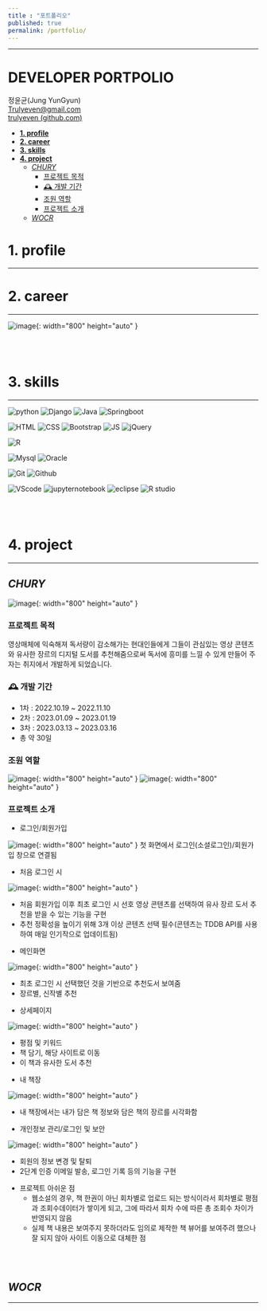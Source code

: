 ```yaml
---
title : "포트폴리오"
published: true
permalink: /portfolio/
---
```


<!-- github-markdown-light -->
<head>
    <link
    rel="stylesheet"
    href="https://cdnjs.cloudflare.com/ajax/libs/github-markdown-css/5.1.0/github-markdown-light.min.css"
    integrity="sha512-zb2pp+R+czM7GAemdSUQt6jFmr3qCo6ikvBgVU6F5GvwEDR0C2sefFiPEJ9QUpmAKdD5EqDUdNRtbOYnbF/eyQ=="
    crossorigin="anonymous"
    referrerpolicy="no-referrer"
    />
    <style>
    body {
        margin-left: 75px;
        margin-right: 75px;
        background-attachment: fixed;
        background-image: url("https://img.freepik.com/free-photo/paper-texture_23-2147786525.jpg?w=1800&t=st=1688975362~exp=1688975962~hmac=dd283b815f23a50981b53e398df6f2a122930a33647e6dd31b4c522b11ca258e");
    }
    </style>
</head>


---
<h1>DEVELOPER  PORTPOLIO</h1>


정윤균(Jung YunGyun)  
Trulyeven@gmail.com  
[trulyeven (github.com)](https://github.com/trulyeven/)

- [**1. profile**](#1-profile)
- [**2. career**](#2-career)
- [**3. skills**](#3-skills)
- [**4. project**](#4-project)
  - [*CHURY*](#chury)
    - [프로젝트 목적](#프로젝트-목적)
    - [🕰️ 개발 기간](#️-개발-기간)
    - [조원 역할](#조원-역할)
    - [프로젝트 소개](#프로젝트-소개)
  - [*WOCR*](#wocr)


# **1. profile**

---


# **2. career**

---

![image](https://github.com/trulyeven/trulyeven.github.io/assets/113951017/838ad40e-c9eb-44bc-a16b-5a54c9689efc){: width="800" height="auto" }


<br><br>

# **3. skills**

---

![python](https://img.shields.io/badge/Python-blue?style=flat&logo=python&logoColor=white)
![Django](https://img.shields.io/badge/Django-darkgreen?style=flat&logo=Django&logoColor=white)
![Java](https://img.shields.io/badge/ＪJava-blue?style=flat&logo=java&logoColor=white)
![Springboot](https://img.shields.io/badge/Springboot-green?style=flat&logo=Springboot&logoColor=white)

![HTML](https://img.shields.io/badge/HTML-red?style=flat&logo=html5&logoColor=white)
![CSS](https://img.shields.io/badge/CSS-blue?style=flat&logo=css3&logoColor=white)
![Bootstrap](https://img.shields.io/badge/Bootstrap-purple?style=flat&logo=Bootstrap&logoColor=white)
![JS](https://img.shields.io/badge/JavaScript-yellow?style=flat&logo=JavaScript&logoColor=white)
![jQuery](https://img.shields.io/badge/jQuery-blue?style=flat&logo=jquery&logoColor=black)

![R](https://img.shields.io/badge/R-grey?style=flat&logo=r&logoColor=black)

![Mysql](https://img.shields.io/badge/Mysql-blue?style=flat&logo=Mysql&logoColor=white)
![Oracle](https://img.shields.io/badge/Oracle-red?style=flat&logo=oracle&logoColor=white)

![Git](https://img.shields.io/badge/Git-orange?style=flat&logo=git&logoColor=white)
![Github](https://img.shields.io/badge/github-black?style=flat&logo=github&logoColor=white)

![VScode](https://img.shields.io/badge/VSCode-blue?style=flat&logo=visualstudio&logoColor=white)
![jupyternotebook](https://img.shields.io/badge/JupyterNotebook-orange?style=flat&logo=jupyter&logoColor=white)
![eclipse](https://img.shields.io/badge/eclipse-purple?style=flat&logo=eclipse&logoColor=white)
![R studio](https://img.shields.io/badge/Rstudio-white?style=flat&logo=Rstudio&logoColor=#75AADB)

<br><br>

# **4. project**

---



## *CHURY*

![image](https://github.com/trulyeven/trulyeven.github.io/assets/113951017/a8d06948-fccf-4909-b4a0-716dbee4edf1){: width="800" height="auto" }

### 프로젝트 목적

영상매체에 익숙해져 독서량이 감소해가는 현대인들에게 그들이 관심있는 영상 콘텐츠와 유사한 장르의 디지털 도서를
추천해줌으로써 독서에 흥미를 느낄 수 있게 만들어 주자는 취지에서 개발하게 되었습니다.

### 🕰️ 개발 기간
- 1차 : 2022.10.19 ~ 2022.11.10
- 2차 : 2023.01.09 ~ 2023.01.19
- 3차 : 2023.03.13 ~ 2023.03.16
- 총 약 30일


### 조원 역할

![image](https://github.com/trulyeven/trulyeven.github.io/assets/113951017/156a356d-55fb-4dba-abdd-fa7b24d6ab36){: width="800" height="auto" }
![image](https://github.com/trulyeven/trulyeven.github.io/assets/113951017/10b78924-e00b-4dce-97e5-cde0a35175af){: width="800" height="auto" }

### 프로젝트 소개

- 로그인/회원가입

![image](https://github.com/trulyeven/trulyeven.github.io/assets/113951017/d50dce09-f406-4f17-ae74-9960f416f57a){: width="800" height="auto" }
첫 화면에서 로그인(소셜로그인)/회원가입 창으로 연결됨

- 처음 로그인 시

![image](https://github.com/trulyeven/trulyeven.github.io/assets/113951017/5a021be7-ecab-4804-afba-35d6eecc014c){: width="800" height="auto" }  
  * 처음 회원가입 이후 최초 로그인 시 선호 영상 콘텐츠를 선택하여 유사 장르 도서 추천을 받을 수 있는 기능을 구현
  * 추천 정확성을 높이기 위해 3개 이상 콘텐츠 선택 필수(콘텐츠는 TDDB API를 사용하여 매일 인기작으로 업데이트됨)

- 메인화면

![image](https://github.com/trulyeven/trulyeven.github.io/assets/113951017/18eef40d-9e3d-4f34-b988-8b5728e39542){: width="800" height="auto" }  
  * 최초 로그인 시 선택했던 것을 기반으로 추천도서 보여줌
  * 장르별, 신작별 추천

- 상세페이지

![image](https://github.com/trulyeven/trulyeven.github.io/assets/113951017/ef95397a-79ac-4a7c-bac9-a6ead6fca3ad){: width="800" height="auto" }  
  * 평점 및 키워드
  * 책 담기, 해당 사이트로 이동
  * 이 책과 유사한 도서 추천

- 내 책장

![image](https://github.com/trulyeven/trulyeven.github.io/assets/113951017/07fd27ec-6778-42b9-8024-02b518dc02fa){: width="800" height="auto" }  
  * 내 책장에서는 내가 담은 책 정보와 담은 책의 장르를 시각화함

- 개인정보 관리/로그인 및 보안

![image](https://github.com/trulyeven/trulyeven.github.io/assets/113951017/a409f8b7-eb0f-4627-97f7-ce723a6feddf){: width="800" height="auto" }  
  * 회원의 정보 변경 및 탈퇴
  * 2단계 인증 이메일 발송, 로그인 기록 등의 기능을 구현


- 프로젝트 아쉬운 점
  - 웹소설의 경우, 책 한권이 아닌 회차별로 업로드 되는 방식이라서 회차별로 평점과 조회수데이터가 쌓이게 되고,
  그에 따라서 회차 수에 따른 총 조회수 차이가 반영되지 않음
  - 실제 책 내용은 보여주지 못하더라도 임의로 제작한 책 뷰어를 보여주려 했으나 잘 되지 않아 사이트 이동으로 대체한 점

<br><br>

## *WOCR*

---


<br><br>


